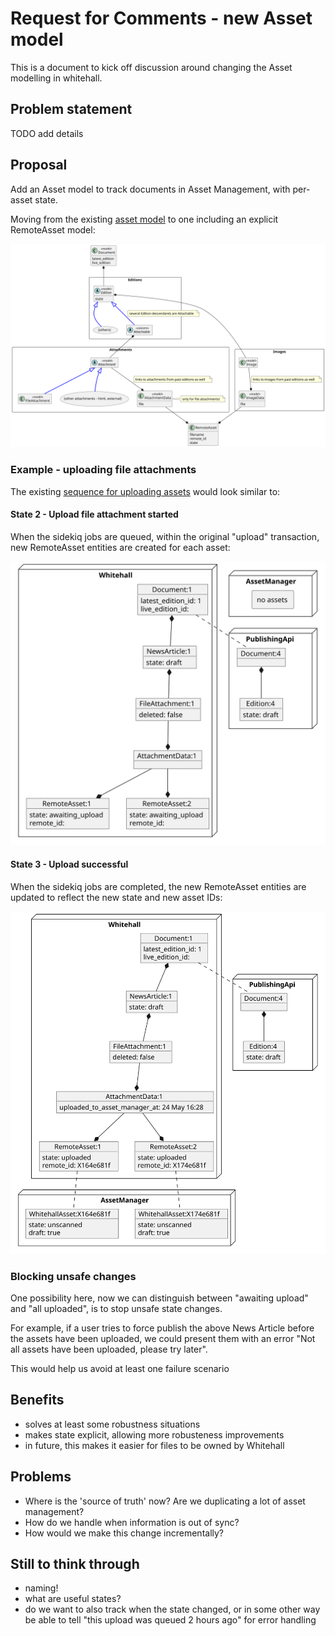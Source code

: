 # Request for Comments - new Asset model

This is a document to kick off discussion around changing the Asset modelling in whitehall.

## Problem statement

TODO add details

## Proposal

Add an Asset model to track documents in Asset Management, with per-asset state.

Moving from the existing [asset model](edition_asset_model.md) to one including an explicit RemoteAsset model:

![new model diagram](../diagrams/asset_management/rfc_new_asset_model/new__asset_model.svg)


### Example - uploading file attachments

The existing [sequence for uploading assets](existing_asset_state_change_scenarios.md) would look similar to:

#### State 2 - Upload file attachment started

When the sidekiq jobs are queued, within the original "upload" transaction, new RemoteAsset entities are created for each asset:

![uploading started](../diagrams/asset_management/rfc_new_asset_model/2_uploading_file.svg)

#### State 3 - Upload successful

When the sidekiq jobs are completed, the new RemoteAsset entities are updated to reflect the new state and new asset IDs:

![upload completed](../diagrams/asset_management/rfc_new_asset_model/3_uploaded_file.svg)

### Blocking unsafe changes

One possibility here, now we can distinguish between "awaiting upload" and "all uploaded", is to stop unsafe state changes.

For example, if a user tries to force publish the above News Article before the assets have been uploaded, we could present them with an error "Not all assets have been uploaded, please try later".

This would help us avoid at least one failure scenario

## Benefits

- solves at least some robustness situations
- makes state explicit, allowing more robusteness improvements
- in future, this makes it easier for files to be owned by Whitehall

## Problems

- Where is the 'source of truth' now?  Are we duplicating a lot of asset management?
- How do we handle when information is out of sync?
- How would we make this change incrementally?

## Still to think through

- naming!
- what are useful states?
- do we want to also track when the state changed, or in some other way be able to tell "this upload was queued 2 hours ago" for error handling

